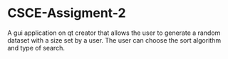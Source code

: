 # CSCE-Assigment-2
A gui application on qt creator that allows the user to generate a random dataset with a size set by a user. The user can choose the sort algorithm and type of search. 
